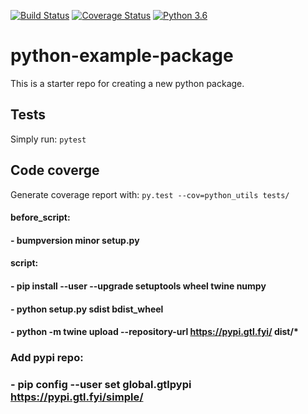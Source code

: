 [![Build Status](https://travis-ci.com/sdswart/python_utils.svg?branch=master)](https://travis-ci.com/sdswart/python_utils)          [![Coverage Status](https://coveralls.io/repos/github/sdswart/python_utils/badge.svg?branch=dev)](https://coveralls.io/github/sdswart/python_utils?branch=dev)          [![Python 3.6](https://img.shields.io/badge/python-3.6-blue.svg)](https://www.python.org/downloads/release/python-360/)


# python-example-package

This is a starter repo for creating a new python package.

## Tests

Simply run: `pytest`


## Code coverge

Generate coverage report with: `py.test --cov=python_utils tests/`

####  before_script:
####    - bumpversion minor setup.py
####  script:
####    - pip install --user --upgrade setuptools wheel twine numpy
####    - python setup.py sdist bdist_wheel
####    - python -m twine upload --repository-url https://pypi.gtl.fyi/ dist/*

### Add pypi repo:
###    - pip config --user set global.gtlpypi https://pypi.gtl.fyi/simple/
